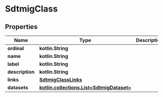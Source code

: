 
# SdtmigClass

## Properties
| Name | Type | Description | Notes |
| ------------ | ------------- | ------------- | ------------- |
| **ordinal** | **kotlin.String** |  |  [optional] |
| **name** | **kotlin.String** |  |  [optional] |
| **label** | **kotlin.String** |  |  [optional] |
| **description** | **kotlin.String** |  |  [optional] |
| **links** | [**SdtmigClassLinks**](SdtmigClassLinks.md) |  |  [optional] |
| **datasets** | [**kotlin.collections.List&lt;SdtmigDataset&gt;**](SdtmigDataset.md) |  |  [optional] |



